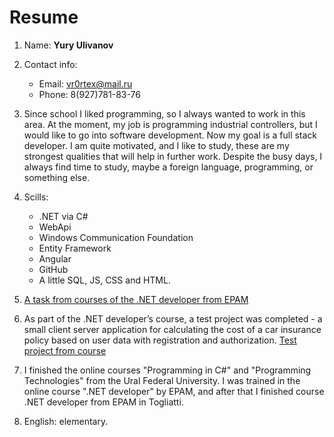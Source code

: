 # Resume

1. Name: **Yury Ulivanov**

2. Contact info:
    * Email: vr0rtex@mail.ru
    * Phone: 8(927)781-83-76

3. Since school I liked programming, so I always wanted to work in this area. At the moment, my job is programming industrial controllers, but I would like to go into software development. Now my goal is a full stack developer.
I am quite motivated, and I like to study, these are my strongest qualities that will help in further work. Despite the busy days, I always find time to study, maybe a foreign language, programming, or something else.

4. Scills:
    * .NET via C#
    * WebApi
    * Windows Communication Foundation
    * Entity Framework
    * Angular
    * GitHub
    * A little SQL, JS, CSS and HTML.

5. [A task from courses of the .NET developer from EPAM](https://github.com/AldTLT/Modul09/blob/master/Modul09/ArrayBubbleSort/BubbleSorting.cs)

6. As part of the .NET developer’s course, a test project was completed - a small client server application for calculating the cost of a car insurance policy based on user data with registration and authorization.
[Test project from course](https://github.com/AldTLT/Insurance)

7. I finished the online courses "Programming in C#" and "Programming Technologies" from the Ural Federal University. I was trained in the online course ".NET developer" by EPAM, and after that I finished course .NET developer from EPAM in Togliatti.

8. English: elementary.
